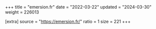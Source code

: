 +++
title = "emersion.fr"
date = "2022-03-22"
updated = "2024-03-30"
weight = 226013

[extra]
source = "https://emersion.fr/"
ratio = 1
size = 221
+++
